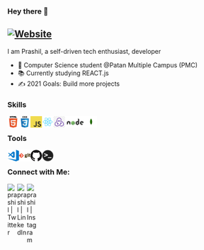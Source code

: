 ### Hey there 👋

## [![Website](https://img.shields.io/website?label=theprashil.github.io&style=for-the-badge&url=https://theprashil.github.io/)](https://theprashil.github.io/)

<p align="left">I am Prashil, a self-driven tech enthusiast, developer </p>

- 🏫 Computer Science student @Patan Multiple Campus (PMC)
- 📚 Currently studying REACT.js
- ✍️ 2021 Goals: Build more projects

### Skills

<img align="left" alt="HTML5" width="26px" src="./icons/html5.png" />
<img align="left" alt="CSS3" width="26px" src="./icons/css3.png" />
<img align="left" alt="JavaScript" width="26px" src="./icons/javascript.png" />
<img align="left" alt="React" width="26px" src="./icons/react.png" />
<img align="left" alt="React" width="26px" height='26px' src="./icons/redux.jpg" />
<img align="left" alt="React"  height='26px' src="./icons/node.jpg" />
<img align="left" alt="React" width='26px'  height='26px' src="./icons/mongodb.jpg" />
<br />

### Tools

<img align="left" alt="Visual Studio Code" width="26px" src="./icons/vscode.png" />
<img align="left" alt="Git" width="26px" src="./icons/git.png" />
<img align="left" alt="GitHub" width="26px" src="./icons/github.png" />
<img align="left" alt="Terminal" width="26px" src="./icons/terminal.png" />

<br />

### Connect with Me:

[<img align="left" alt="prashil | Twitter" width="22px" src="https://cdn.jsdelivr.net/npm/simple-icons@v3/icons/twitter.svg" />][twitter]
[<img align="left" alt="prashil | LinkedIn" width="22px" src="https://cdn.jsdelivr.net/npm/simple-icons@v3/icons/linkedin.svg" />][linkedin]
[<img align="left" alt="prashil | Instagram" width="22px" src="https://cdn.jsdelivr.net/npm/simple-icons@v3/icons/instagram.svg" />][instagram]

<br />

[website]: https://theprashil.github.io/
[twitter]: https://twitter.com/ickl0cc
[instagram]: #
[linkedin]: #
